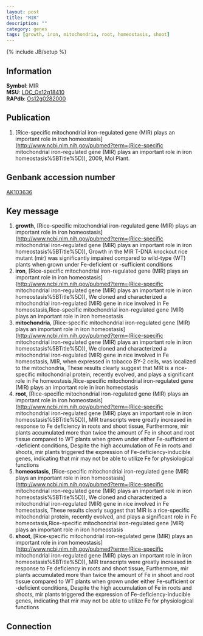 ```yaml
---
layout: post
title: "MIR"
description: ""
category: genes
tags: [growth, iron, mitochondria, root, homeostasis, shoot]
---
```

{% include JB/setup %}

## Information
__Symbol__: MIR  
__MSU__: [LOC_Os12g18410](http://rice.plantbiology.msu.edu/cgi-bin/ORF_infopage.cgi?orf=LOC_Os12g18410)  
__RAPdb__: [Os12g0282000](http://rapdb.dna.affrc.go.jp/viewer/gbrowse_details/irgsp1?name=Os12g0282000)  

## Publication
1. [Rice-specific mitochondrial iron-regulated gene (MIR) plays an important role in iron homeostasis](http://www.ncbi.nlm.nih.gov/pubmed?term=(Rice-specific mitochondrial iron-regulated gene (MIR) plays an important role in iron homeostasis%5BTitle%5D)), 2009, Mol Plant.

## Genbank accession number
[AK103636](http://www.ncbi.nlm.nih.gov/nuccore/AK103636)

## Key message
1. __growth__, [Rice-specific mitochondrial iron-regulated gene (MIR) plays an important role in iron homeostasis](http://www.ncbi.nlm.nih.gov/pubmed?term=(Rice-specific mitochondrial iron-regulated gene (MIR) plays an important role in iron homeostasis%5BTitle%5D)),  Growth in the MIR T-DNA knockout rice mutant (mir) was significantly impaired compared to wild-type (WT) plants when grown under Fe-deficient or -sufficient conditions
2. __iron__, [Rice-specific mitochondrial iron-regulated gene (MIR) plays an important role in iron homeostasis](http://www.ncbi.nlm.nih.gov/pubmed?term=(Rice-specific mitochondrial iron-regulated gene (MIR) plays an important role in iron homeostasis%5BTitle%5D)),  We cloned and characterized a mitochondrial iron-regulated (MIR) gene in rice involved in Fe homeostasis,Rice-specific mitochondrial iron-regulated gene (MIR) plays an important role in iron homeostasis
3. __mitochondria__, [Rice-specific mitochondrial iron-regulated gene (MIR) plays an important role in iron homeostasis](http://www.ncbi.nlm.nih.gov/pubmed?term=(Rice-specific mitochondrial iron-regulated gene (MIR) plays an important role in iron homeostasis%5BTitle%5D)),  We cloned and characterized a mitochondrial iron-regulated (MIR) gene in rice involved in Fe homeostasis, MIR, when expressed in tobacco BY-2 cells, was localized to the mitochondria, These results clearly suggest that MIR is a rice-specific mitochondrial protein, recently evolved, and plays a significant role in Fe homeostasis,Rice-specific mitochondrial iron-regulated gene (MIR) plays an important role in iron homeostasis
4. __root__, [Rice-specific mitochondrial iron-regulated gene (MIR) plays an important role in iron homeostasis](http://www.ncbi.nlm.nih.gov/pubmed?term=(Rice-specific mitochondrial iron-regulated gene (MIR) plays an important role in iron homeostasis%5BTitle%5D)),  MIR transcripts were greatly increased in response to Fe deficiency in roots and shoot tissue, Furthermore, mir plants accumulated more than twice the amount of Fe in shoot and root tissue compared to WT plants when grown under either Fe-sufficient or -deficient conditions, Despite the high accumulation of Fe in roots and shoots, mir plants triggered the expression of Fe-deficiency-inducible genes, indicating that mir may not be able to utilize Fe for physiological functions
5. __homeostasis__, [Rice-specific mitochondrial iron-regulated gene (MIR) plays an important role in iron homeostasis](http://www.ncbi.nlm.nih.gov/pubmed?term=(Rice-specific mitochondrial iron-regulated gene (MIR) plays an important role in iron homeostasis%5BTitle%5D)),  We cloned and characterized a mitochondrial iron-regulated (MIR) gene in rice involved in Fe homeostasis, These results clearly suggest that MIR is a rice-specific mitochondrial protein, recently evolved, and plays a significant role in Fe homeostasis,Rice-specific mitochondrial iron-regulated gene (MIR) plays an important role in iron homeostasis
6. __shoot__, [Rice-specific mitochondrial iron-regulated gene (MIR) plays an important role in iron homeostasis](http://www.ncbi.nlm.nih.gov/pubmed?term=(Rice-specific mitochondrial iron-regulated gene (MIR) plays an important role in iron homeostasis%5BTitle%5D)),  MIR transcripts were greatly increased in response to Fe deficiency in roots and shoot tissue, Furthermore, mir plants accumulated more than twice the amount of Fe in shoot and root tissue compared to WT plants when grown under either Fe-sufficient or -deficient conditions, Despite the high accumulation of Fe in roots and shoots, mir plants triggered the expression of Fe-deficiency-inducible genes, indicating that mir may not be able to utilize Fe for physiological functions

## Connection


